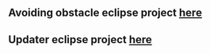 ## Avoiding obstacle eclipse project [here](https://github.com/frychicken/AvoidingObstacles)

## Updater eclipse project [here](https://github.com/frychicken/UpdaterAOW)
